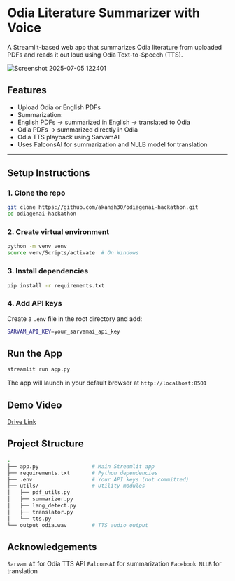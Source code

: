 # Odia Literature Summarizer with Voice

A Streamlit-based web app that summarizes Odia literature from uploaded PDFs and reads it out loud using Odia Text-to-Speech (TTS).

![Screenshot 2025-07-05 122401](https://github.com/user-attachments/assets/2bd9567d-d7ce-40d3-b475-3e726bee4d3d)

##  Features

-  Upload Odia or English PDFs
-  Summarization:
  - English PDFs → summarized in English → translated to Odia
  - Odia PDFs → summarized directly in Odia
-  Odia TTS playback using SarvamAI
-  Uses FalconsAI for summarization and NLLB model for translation

---

##  Setup Instructions

### 1. Clone the repo

```bash
git clone https://github.com/akansh30/odiagenai-hackathon.git
cd odiagenai-hackathon
```
### 2. Create virtual environment
```bash
python -m venv venv
source venv/Scripts/activate  # On Windows
```
### 3. Install dependencies
```bash
pip install -r requirements.txt
```
### 4. Add API keys
Create a `.env` file in the root directory and add:
```bash
SARVAM_API_KEY=your_sarvamai_api_key
```

## Run the App
```bash
streamlit run app.py
```
The app will launch in your default browser at `http://localhost:8501`

## Demo Video
[Drive Link](https://drive.google.com/file/d/1YNhGfZ5MTNa9ZGrMIt6noKzINipV94b0/view?usp=sharing)

## Project Structure
```bash
.
├── app.py                 # Main Streamlit app
├── requirements.txt       # Python dependencies
├── .env                   # Your API keys (not committed)
├── utils/                 # Utility modules
│   ├── pdf_utils.py
│   ├── summarizer.py
│   ├── lang_detect.py
│   ├── translator.py
│   └── tts.py
└── output_odia.wav        # TTS audio output
```
## Acknowledgements
`Sarvam AI` for Odia TTS API
`FalconsAI` for summarization
`Facebook NLLB` for translation

